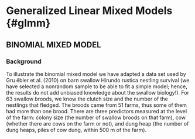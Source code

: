 
# Generalized Linear Mixed Models {#glmm}


## BINOMIAL MIXED MODEL

### Background
To illustrate the binomial mixed model we have adapted a data set used by Gru ̈ebler et al. (2010) on barn swallow Hirundo rustica nestling survival (we have selected a nonrandom sample to be able to fit a simple model; hence, the results do not add unbiased knowledge about the swallow biology!). For 63 swallow broods, we know the clutch size and the number of the nestlings that fledged. The broods came from 51 farms, thus some of them had more than one brood. There are three predictors measured at the level of the farm: colony size (the number of swallow broods on that farm), cow (whether there are cows on the farm or not), and dung heap (the number of dung heaps, piles of cow dung, within 500 m of the farm).

